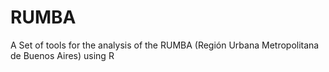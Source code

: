 # RUMBA
A Set of tools for the analysis of the RUMBA (Región Urbana Metropolitana de Buenos Aires) using R
